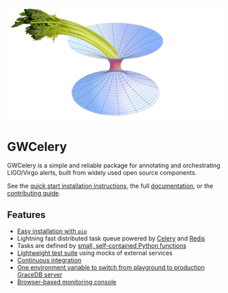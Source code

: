 ![GWCelery logo](doc/_static/logo-0.5x.png)

# GWCelery

GWCelery is a simple and reliable package for annotating and orchestrating
LIGO/Virgo alerts, built from widely used open source components.

See the [quick start installation instructions](https://emfollow.docs.ligo.org/gwcelery/quickstart.html),
the full [documentation](https://emfollow.docs.ligo.org/gwcelery/), or the
[contributing guide](https://emfollow.docs.ligo.org/gwcelery/contributing.html).

## Features

 - [Easy installation with `pip`](https://emfollow.docs.ligo.org/gwcelery/quickstart.html)
 - Lightning fast distributed task queue powered by
   [Celery](http://celeryproject.org) and [Redis](https://redis.io)
 - Tasks are defined by [small, self-contained Python functions](https://git.ligo.org/emfollow/gwcelery/tree/master/gwcelery/tasks)
 - [Lightweight test suite](https://git.ligo.org/emfollow/gwcelery/tree/master/gwcelery/tests) using mocks of external services
 - [Continuous integration](https://git.ligo.org/emfollow/gwcelery/pipelines)
 - [One environment variable to switch from playground to production GraceDB server](https://emfollow.docs.ligo.org/gwcelery/configuration.html)
 - [Browser-based monitoring console](https://emfollow.docs.ligo.org/gwcelery/monitoring.html)
